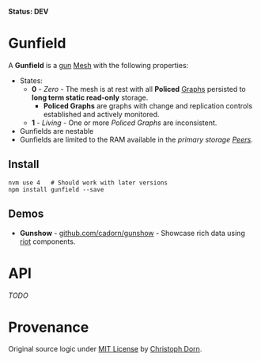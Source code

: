 **Status: DEV**

Gunfield
========

A **Gunfield** is a [gun](https://github.com/amark/gun) [Mesh](https://github.com/amark/gun/wiki/Glossary) with the following properties:

  * States:
    * **0** - *Zero* - The mesh is at rest with all **Policed** [Graphs](https://github.com/amark/gun/wiki/Glossary)
       persisted to **long term static read-only** storage.
      * **Policed Graphs** are graphs with change and replication controls established and actively monitored.
    * **1** - *Living* - One or more *Policed Graphs* are inconsistent.
  * Gunfields are nestable
  * Gunfields are limited to the RAM available in the *primary storage [Peers](https://github.com/amark/gun/wiki/Glossary)*.

Install
-------

    nvm use 4   # Should work with later versions
    npm install gunfield --save

Demos
-----

  * **Gunshow** - [github.com/cadorn/gunshow](https://github.com/cadorn/gunshow) - Showcase rich data using [riot](http://riotjs.com/) components.


API
===

*TODO*


Provenance
==========

Original source logic under [MIT License](https://opensource.org/licenses/MIT) by [Christoph Dorn](http://christophdorn.com).
